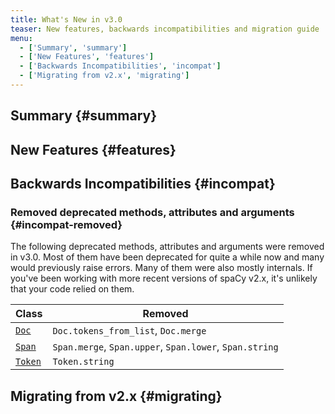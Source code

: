 ```yaml
---
title: What's New in v3.0
teaser: New features, backwards incompatibilities and migration guide
menu:
  - ['Summary', 'summary']
  - ['New Features', 'features']
  - ['Backwards Incompatibilities', 'incompat']
  - ['Migrating from v2.x', 'migrating']
---
```


## Summary {#summary}

## New Features {#features}

## Backwards Incompatibilities {#incompat}

### Removed deprecated methods, attributes and arguments {#incompat-removed}

The following deprecated methods, attributes and arguments were removed in v3.0.
Most of them have been deprecated for quite a while now and many would
previously raise errors. Many of them were also mostly internals. If you've been
working with more recent versions of spaCy v2.x, it's unlikely that your code
relied on them.

| Class                 | Removed                                                 |
| --------------------- | ------------------------------------------------------- |
| [`Doc`](/api/doc)     | `Doc.tokens_from_list`, `Doc.merge`                     |
| [`Span`](/api/span)   | `Span.merge`, `Span.upper`, `Span.lower`, `Span.string` |
| [`Token`](/api/token) | `Token.string`                                          |

<!-- TODO: complete (see release notes Dropbox Paper doc) -->

## Migrating from v2.x {#migrating}
